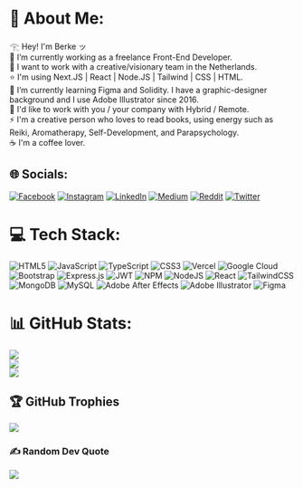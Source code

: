 # 💫 About Me:
𓂀 Hey! I'm Berke ッ<br>🧩 I’m currently working as a freelance Front-End Developer.<br>🥮 I want to work with a creative/visionary team in the Netherlands.<br>⭐ I'm using Next.JS | React | Node.JS | Tailwind | CSS | HTML.<br>💠 I’m currently learning Figma and Solidity. I have a graphic-designer background and I use Adobe Illustrator since 2016.<br>💬 I'd like to work with you / your company with Hybrid / Remote.<br>⚡ I'm a creative person who loves to read books, using energy such as Reiki, Aromatherapy, Self-Development, and Parapsychology.<br>☕ I'm a coffee lover.


## 🌐 Socials:
[![Facebook](https://img.shields.io/badge/Facebook-%231877F2.svg?logo=Facebook&logoColor=white)](https://facebook.com/BerkeGuleryuz1) [![Instagram](https://img.shields.io/badge/Instagram-%23E4405F.svg?logo=Instagram&logoColor=white)](https://instagram.com/berkeguleryuz) [![LinkedIn](https://img.shields.io/badge/LinkedIn-%230077B5.svg?logo=linkedin&logoColor=white)](https://linkedin.com/in/berke-guleryuz) [![Medium](https://img.shields.io/badge/Medium-12100E?logo=medium&logoColor=white)](https://medium.com/@berkeguleryuz) [![Reddit](https://img.shields.io/badge/Reddit-%23FF4500.svg?logo=Reddit&logoColor=white)](https://reddit.com/user/omegayon) [![Twitter](https://img.shields.io/badge/Twitter-%231DA1F2.svg?logo=Twitter&logoColor=white)](https://twitter.com/BerkeGuleryuz) 

# 💻 Tech Stack:
![HTML5](https://img.shields.io/badge/html5-%23E34F26.svg?style=for-the-badge&logo=html5&logoColor=white) ![JavaScript](https://img.shields.io/badge/javascript-%23323330.svg?style=for-the-badge&logo=javascript&logoColor=%23F7DF1E) ![TypeScript](https://img.shields.io/badge/typescript-%23007ACC.svg?style=for-the-badge&logo=typescript&logoColor=white) ![CSS3](https://img.shields.io/badge/css3-%231572B6.svg?style=for-the-badge&logo=css3&logoColor=white) ![Vercel](https://img.shields.io/badge/vercel-%23000000.svg?style=for-the-badge&logo=vercel&logoColor=white) ![Google Cloud](https://img.shields.io/badge/Google%20Cloud-%234285F4.svg?style=for-the-badge&logo=google-cloud&logoColor=white) ![Bootstrap](https://img.shields.io/badge/bootstrap-%23563D7C.svg?style=for-the-badge&logo=bootstrap&logoColor=white) ![Express.js](https://img.shields.io/badge/express.js-%23404d59.svg?style=for-the-badge&logo=express&logoColor=%2361DAFB) ![JWT](https://img.shields.io/badge/JWT-black?style=for-the-badge&logo=JSON%20web%20tokens) ![NPM](https://img.shields.io/badge/NPM-%23000000.svg?style=for-the-badge&logo=npm&logoColor=white) ![NodeJS](https://img.shields.io/badge/node.js-6DA55F?style=for-the-badge&logo=node.js&logoColor=white) ![React](https://img.shields.io/badge/react-%2320232a.svg?style=for-the-badge&logo=react&logoColor=%2361DAFB) ![TailwindCSS](https://img.shields.io/badge/tailwindcss-%2338B2AC.svg?style=for-the-badge&logo=tailwind-css&logoColor=white) ![MongoDB](https://img.shields.io/badge/MongoDB-%234ea94b.svg?style=for-the-badge&logo=mongodb&logoColor=white) ![MySQL](https://img.shields.io/badge/mysql-%2300f.svg?style=for-the-badge&logo=mysql&logoColor=white) ![Adobe After Effects](https://img.shields.io/badge/Adobe%20After%20Effects-9999FF.svg?style=for-the-badge&logo=Adobe%20After%20Effects&logoColor=white) ![Adobe Illustrator](https://img.shields.io/badge/adobeillustrator-%23FF9A00.svg?style=for-the-badge&logo=adobeillustrator&logoColor=white) 	![Figma](https://img.shields.io/badge/figma-%23F24E1E.svg?style=for-the-badge&logo=figma&logoColor=white)
# 📊 GitHub Stats:
![](https://github-readme-stats.vercel.app/api?username=berkeguleryuz&theme=dark&hide_border=false&include_all_commits=true&count_private=false)<br/>
![](https://github-readme-streak-stats.herokuapp.com/?user=berkeguleryuz&theme=dark&hide_border=false)<br/>
![](https://github-readme-stats.vercel.app/api/top-langs/?username=berkeguleryuz&theme=dark&hide_border=false&include_all_commits=true&count_private=false&layout=compact)

## 🏆 GitHub Trophies
![](https://github-profile-trophy.vercel.app/?username=berkeguleryuz&theme=algolia&no-frame=false&no-bg=true&margin-w=4)

### ✍️ Random Dev Quote
![](https://quotes-github-readme.vercel.app/api?type=horizontal&theme=dark)

<!-- Proudly created with GPRM ( https://gprm.itsvg.in ) -->
